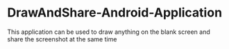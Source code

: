 # DrawAndShare-Android-Application
This application can be used to draw anything on the blank screen and share the screenshot at the same time
